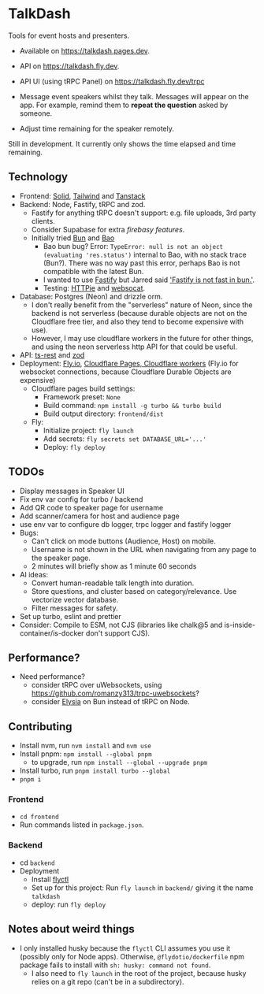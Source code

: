 # TalkDash

Tools for event hosts and presenters. 
- Available on https://talkdash.pages.dev. 
- API on https://talkdash.fly.dev.
- API UI (using tRPC Panel) on https://talkdash.fly.dev/trpc

- Message event speakers whilst they talk. Messages will appear on the app. For example, remind them to **repeat the question** asked by someone. 
- Adjust time remaining for the speaker remotely.

Still in development. It currently only shows the time elapsed and time remaining.

## Technology
- Frontend: [Solid](https://tailwindcss.com/), [Tailwind](https://tailwindcss.com/) and [Tanstack](https://tanstack.com/)
- Backend: Node, Fastify, tRPC and zod.
  - Fastify for anything tRPC doesn't support: e.g. file uploads, 3rd party clients.
  - Consider Supabase for extra *firebasy features*.
  - Initially tried [Bun](https://bun.sh/) and [Bao](https://github.com/mattreid1/baojs)
    - Bao bun bug? Error: `TypeError: null is not an object (evaluating 'res.status')` internal to Bao, with no stack trace (Bun?). There was no way past this error, perhaps Bao is not compatible with the latest Bun. 
    - I wanted to use [Fastify](https://fastify.dev/) but Jarred said ['Fastify is not fast in bun.'](https://news.ycombinator.com/item?id=37800505).
    - Testing: [HTTPie](https://httpie.io/app) and [websocat](https://github.com/vi/websocat).
- Database: Postgres (Neon) and drizzle orm. 
  - I don't really benefit from the "serverless" nature of Neon, since the backend is not serverless (because durable objects are not on the Cloudflare free tier, and also they tend to become expensive with use). 
  - However, I may use cloudflare workers in the future for other things, and using the neon serverless http API for that could be useful.
- API: [ts-rest](https://ts-rest.com/) and [zod](https://zod.dev/)
- Deployment: [Fly.io](https://fly.io), [Cloudflare Pages, Cloudflare workers](https://www.cloudflare.com/en-gb/) (Fly.io for websocket connections, because Cloudflare Durable Objects are expensive)
  - Cloudflare pages build settings: 
    - Framework preset: `None` 
    - Build command: `npm install -g turbo && turbo build`
    - Build output directory: `frontend/dist`
  - Fly: 
    - Initialize project: `fly launch`
    - Add secrets: `fly secrets set DATABASE_URL='...'` 
    - Deploy: `fly deploy`

## TODOs

- Display messages in Speaker UI
- Fix env var config for turbo / backend
- Add QR code to speaker page for username
- Add scanner/camera for host and audience page
- use env var to configure db logger, trpc logger and fastify logger
- Bugs:
  - Can't click on mode buttons (Audience, Host) on mobile. 
  - Username is not shown in the URL when navigating from any page to the speaker page. 
  - 2 minutes will briefly show as 1 minute 60 seconds
- AI ideas:
  - Convert human-readable talk length into duration.
  - Store questions, and cluster based on category/relevance. Use vectorize vector database.
  - Filter messages for safety.
- Set up turbo, eslint and prettier
- Consider: Compile to ESM, not CJS (libraries like chalk@5 and is-inside-container/is-docker don't support CJS).

## Performance?
- Need performance? 
  - consider tRPC over uWebsockets, using https://github.com/romanzy313/trpc-uwebsockets?
  - consider [Elysia](https://elysiajs.com/) on Bun instead of tRPC on Node.

## Contributing
- Install nvm, run `nvm install` and `nvm use`
- Install pnpm: `npm install --global pnpm`
  - to upgrade, run `npm install --global --upgrade pnpm`
- Install turbo, run `pnpm install turbo --global`
- `pnpm i`

### Frontend
- `cd frontend`
- Run commands listed in `package.json`.

### Backend
- cd `backend`
- Deployment
  - Install [flyctl](https://fly.io/docs/hands-on/install-flyctl/)
  - Set up for this project: Run `fly launch` in `backend/` giving it the name `talkdash`
  - deploy: run `fly deploy`

## Notes about weird things
- I only installed husky because the `flyctl` CLI assumes you use it (possibly only for Node apps). Otherwise, `@flydotio/dockerfile` npm package fails to install with `sh: husky: command not found`.
  - I also need to `fly launch` in the root of the project, because husky relies on a git repo (can't be in a subdirectory).